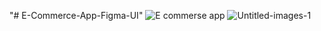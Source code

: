"# E-Commerce-App-Figma-UI" 
![E commerse app](https://github.com/Dulanjana911/E-Commerce-App-Figma-UI/assets/89074325/4f9aafa8-bd00-4f60-a205-8c119e5cd4cc)
![Untitled-images-1](https://github.com/Dulanjana911/E-Commerce-App-Figma-UI/assets/89074325/35de7361-9458-428d-96e5-8bbb78524a89)
